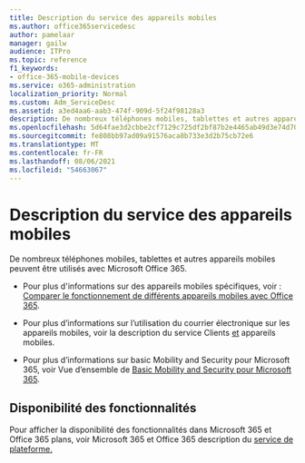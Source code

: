 ```yaml
---
title: Description du service des appareils mobiles
ms.author: office365servicedesc
author: pamelaar
manager: gailw
audience: ITPro
ms.topic: reference
f1_keywords:
- office-365-mobile-devices
ms.service: o365-administration
localization_priority: Normal
ms.custom: Adm_ServiceDesc
ms.assetid: a3ed4aa6-aab3-474f-909d-5f24f98128a3
description: De nombreux téléphones mobiles, tablettes et autres appareils mobiles peuvent être utilisés avec Microsoft Office 365.
ms.openlocfilehash: 5d64fae3d2cbbe2cf7129c725df2bf87b2e4465ab49d3e74d700bc92e903b4d9
ms.sourcegitcommit: fe808bb97ad09a91576aca8b733e3d2b75cb72e6
ms.translationtype: MT
ms.contentlocale: fr-FR
ms.lasthandoff: 08/06/2021
ms.locfileid: "54663067"
---
```

# <a name="mobile-devices-service-description"></a>Description du service des appareils mobiles

De nombreux téléphones mobiles, tablettes et autres appareils mobiles peuvent être utilisés avec Microsoft Office 365. 
  
- Pour plus d'informations sur des appareils mobiles spécifiques, voir : [Comparer le fonctionnement de différents appareils mobiles avec Office 365](https://go.microsoft.com/fwlink/p/?LinkId=282337).
    
- Pour plus d’informations sur l’utilisation du courrier électronique sur les appareils mobiles, voir la description du service Clients [et](../exchange-online-service-description/clients-and-mobile-devices.md) appareils mobiles. 
    
- Pour plus d’informations sur basic Mobility and Security pour Microsoft 365, voir Vue d’ensemble de [Basic Mobility and Security pour Microsoft 365](/microsoft-365/admin/basic-mobility-security/overview).
    
## <a name="feature-availability"></a>Disponibilité des fonctionnalités

Pour afficher la disponibilité des fonctionnalités dans Microsoft 365 et Office 365 plans, voir Microsoft 365 et Office 365 description du [service de plateforme.](office-365-platform-service-description.md)
